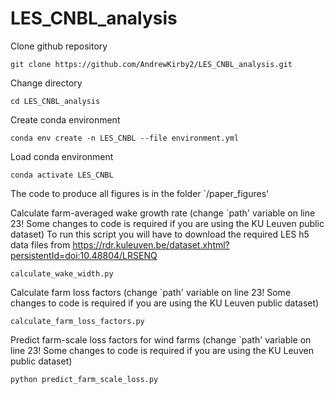 # LES_CNBL_analysis
Clone github repository
```
git clone https://github.com/AndrewKirby2/LES_CNBL_analysis.git
```
Change directory
```
cd LES_CNBL_analysis
```
Create conda environment
```
conda env create -n LES_CNBL --file environment.yml
```
Load conda environment
```
conda activate LES_CNBL
```
The code to produce all figures is in the folder `/paper_figures'

Calculate farm-averaged wake growth rate (change `path' variable on line 23! Some changes to code is required if you are using the KU Leuven public dataset)
To run this script you will have to download the required LES h5 data files from https://rdr.kuleuven.be/dataset.xhtml?persistentId=doi:10.48804/LRSENQ
```
calculate_wake_width.py
```
Calculate farm loss factors (change `path' variable on line 23! Some changes to code is required if you are using the KU Leuven public dataset)
```
calculate_farm_loss_factors.py
```
Predict farm-scale loss factors for wind farms (change `path' variable on line 23! Some changes to code is required if you are using the KU Leuven public dataset)
```
python predict_farm_scale_loss.py
```
